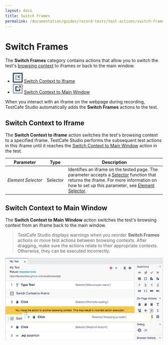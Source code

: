 ```yaml
---
layout: docs
title: Switch Frames
permalink: /documentation/guides/record-tests/test-actions/switch-frames.html
---
```

# Switch Frames

The **Switch Frames** category contains actions that allow you to switch the test's [browsing context](https://html.spec.whatwg.org/multipage/browsers.html#windows) to iframes or back to the main window.

* ![Action icon](../../../../images/actions/action-switch-to-iframe-icon.svg) [Switch Context to Iframe](#switch-context-to-iframe)
* ![Action icon](../../../../images/actions/action-switch-to-main-window-icon.svg) [Switch Context to Main Window](#switch-context-to-main-window)

When you interact with an iframe on the webpage during recording, TestCafe Studio automatically adds the **Switch Frames** actions to the test.

## Switch Context to Iframe

The **Switch Context to iframe** action switches the test's browsing context to a specified iframe. TestCafe Studio performs the subsequent test actions in this iframe until it reaches the [Switch Context to Main Window](#switch-context-to-main-window) action in the test.

Parameter | Type  | Description
--------- | ----- | -------------
*Element&nbsp;Selector* | Selector | Identifies an iframe on the tested page. The parameter accepts a [Selector](https://devexpress.github.io/testcafe/documentation/test-api/selecting-page-elements/selectors/) function that returns the iframe. For more information on how to set up this parameter, see [Element Selector](on-page-actions/action-parameters.md#element-selector).

## Switch Context to Main Window

The **Switch Context to Main Window** action switches the test's browsing context from an iframe back to the main window.

> TestCafe Studio displays warnings when you reorder **Switch Frames** actions or move test actions between browsing contexts. After dragging, make sure the actions relate to their appropriate contexts. Otherwise, they can be executed incorrectly.

![Action icon](../../../../images/guides/reordering-switch-frames-actions.png)
